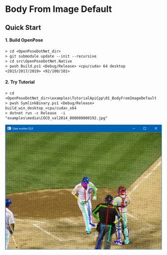 # Body From Image Default

## Quick Start

#### 1. Build OpenPose

````dos
> cd <OpenPoseDotNet_dir>
> git submodule update --init --recursive
> cd src\OpenPoseDotNet.Native
> pwsh Build.ps1 <Debug/Release> <cpu/cuda> 64 desktop <2015/2017/2019> <92/100/101>
````

#### 2. Try Tutorial

````dos
> cd <OpenPoseDotNet_dir>\examples\TutorialApiCpp\01_BodyFromImageDefault
> pwsh SymlinkBinary.ps1 <Debug/Release> build_win_desktop_<cpu/cuda>_x64
> dotnet run -c Release  -i "examples\media\COCO_val2014_000000000192.jpg"
````

<img src="images/example_turorial_1.png"/>